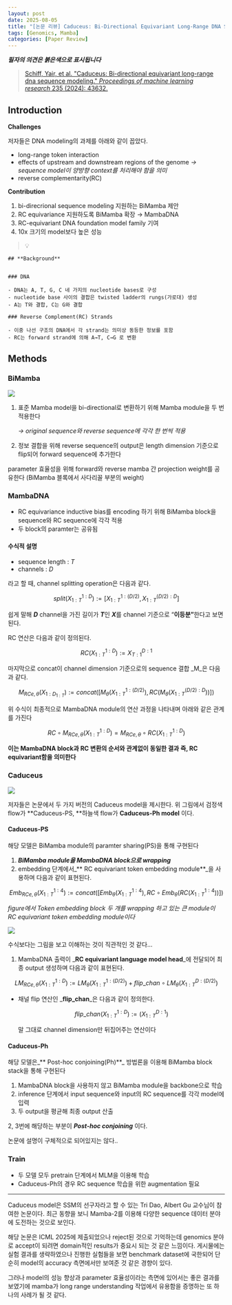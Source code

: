 ```yaml
---
layout: post
date: 2025-08-05
title: "[논문 리뷰] Caduceus: Bi-Directional Equivariant Long-Range DNA Sequence Modeling"
tags: [Genomics, Mamba]
categories: [Paper Review]
---
```


<span class="notion-red">_**필자의 의견은 붉은색으로 표시됩니다**_</span>


> [Schiff, Yair, et al. "Caduceus: Bi-directional equivariant long-range dna sequence modeling." ](https://pmc.ncbi.nlm.nih.gov/articles/PMC12189541/)[_Proceedings of machine learning research_](https://pmc.ncbi.nlm.nih.gov/articles/PMC12189541/)[ 235 (2024): 43632.](https://pmc.ncbi.nlm.nih.gov/articles/PMC12189541/)



## Introduction


**Challenges**


저자들은 DNA modeling의 과제를 아래와 같이 꼽았다.

- long-range token interaction
- effects of upstream and downstream regions of the genome 
_→ sequence model이 양방향 context를 처리해야 함을 의미_
- reverse complementarity(RC)

**Contribution**

1. bi-direcrional sequence modeling 지원하는 BiMamba 제안
1. RC equivariance 지원하도록 BiMamba 확장 → MambaDNA
1. RC-equivariant DNA foundation model family 기여
1. 10x 크기의 model보다 높은 성능

> 💡 


	## **Background**


	### DNA

	- DNA는 A, T, G, C 네 가지의 nucleotide bases로 구성
	- nucleotide base 사이의 결합은 twisted ladder의 rungs(가로대) 생성
	- A는 T와 결합, C는 G와 결합

	### Reverse Complement(RC) Strands

	- 이중 나선 구조의 DNA에서 각 strand는 의미상 동등한 정보를 포함
	- RC는 forward strand에 의해 A→T, C→G 로 변환


## Methods



### BiMamba


![](https://prod-files-secure.s3.us-west-2.amazonaws.com/542b861c-36a8-4051-84e5-8804b6728dba/2c247d59-7815-4980-99f0-8f0d21f445a7/image.png?X-Amz-Algorithm=AWS4-HMAC-SHA256&X-Amz-Content-Sha256=UNSIGNED-PAYLOAD&X-Amz-Credential=ASIAZI2LB4664C6OORBD%2F20251007%2Fus-west-2%2Fs3%2Faws4_request&X-Amz-Date=20251007T060107Z&X-Amz-Expires=3600&X-Amz-Security-Token=IQoJb3JpZ2luX2VjEAYaCXVzLXdlc3QtMiJHMEUCIEADzf%2FWjPgiXqZCA%2B6Ojh6yn4CaEc2W%2FSTakKazG59RAiEA%2B8AeTSjyMPvJSusGj%2FaMeros2ny%2Fjv2t%2BW4FIAzjOVAqiAQIn%2F%2F%2F%2F%2F%2F%2F%2F%2F%2F%2FARAAGgw2Mzc0MjMxODM4MDUiDOOvUrBL%2FLeXeNbUCyrcA2J86X0GrFisV%2BO%2BqPLcefl%2BQTkg6ZW0fmhQDhS%2FBScEfxBpgbiE0d76%2Bzp1yE7sl%2F6RyOeCXSwPU2L%2FNhB7YXK%2Fpq8XduW8Ee%2BssSAjLSy3sMyy%2FuwnLULha93jJ2C8hJ1iueBBZ56YfBn0PR8b5usNU%2BL9fxr2jwEWbOta9T%2BcNGjMXwDWYi5w3ywcvVWkeOcmybOVnKYnMFif39S7xQqIgQqAbefH2zenY77va1kR5xNqLuwfnqweCm4kmJ00E2dpLXEB2tTA1DFGo%2FtYQl8IEV9%2FPyO9O4dFLsf5HO91h6TnQxqWvY2rsnKIfy5z2CrerbkdCc6HNUFjpXChf2mu9BrpPeObWFB9gSPgSUMkAOpaJcH3mlKUFPRsM1glkqsUA5n5MlwE7cYPO4yVG3LTkLiJ9FvxNELFX1pjovPCIZN81dotbMQ8Yv0Z6ja8H3EDplRaOVqRUBNrMAA7IzPnmJHHW2PxiyfRUIhlAWhe%2BtevB7VV79m8P2no2jxdGHvv30lS3paaDW9Ug42xyVg1Ti2THR7FdLxLgOXlwN%2FD7yPVmDod4hGeX1RMIgD6nIv872KhdD35JX69G4Q2fzZ1Hgn%2FcHI0vPI4UraDX00%2FpLLVWLHD%2FCSlR1EkMPzRkscGOqUB2Tfq1No0l6WwjGClV7Ofp2C%2Bq1KJtZnWQBkWqWuyyaUvg2ITtAlAzu9msfeK49FA8ZvejYezf4f36yVHcIC0uK4Qq1eV7ikfdzHxhOtxs5JdmKUusZYvnR7qsqWdbXSUK3VrR5WuTTF25nvbkJpvOshYmKVS5uwGlz%2BkAzVzZUmTILM7pTkc328GPw5aKb6kmCovWGVr0NQOij3MvFZcDWBobrgp&X-Amz-Signature=6661cc77b65a1d4a7ac96be20bff7d9ee332e3f8ecd051cefe1af590e748d2e7&X-Amz-SignedHeaders=host&x-amz-checksum-mode=ENABLED&x-id=GetObject)

1. 표준 Mamba model을 bi-directional로 변환하기 위해 Mamba module을 두 번 적용한다

	_→ original sequence와 reverse sequence에 각각 한 번씩 적용_

1. 정보 결합을 위해 reverse sequence의 output은 length dimension 기준으로 flip되어 forward sequence에 추가한다

parameter 효율성을 위해 forward와 reverse mamba 간 projection weight를 공유한다 (BiMamba 블록에서 사다리꼴 부분의 weight)



### MambaDNA

- RC equivariance inductive bias를 encoding 하기 위해 BiMamba block을 sequence와 RC sequence에 각각 적용
- 두 block의 paramter는 공유됨


#### 수식적 설명

- sequence length : _T_
- channels : _D_

라고 할 때,  channel splitting operation은 다음과 같다.


$$
split(X^{1:D}_{1:T}):=[X^{1:(D/2)}_{1:T},X^{(D/2):D}_{1:T}]
$$


<span class="notion-red">쉽게 말해 </span><span class="notion-red">_**D**_</span><span class="notion-red"> channel을 가진 길이가 </span><span class="notion-red">_**T**_</span><span class="notion-red">인 </span><span class="notion-red">_**X**_</span><span class="notion-red">를 channel 기준으로 “</span><span class="notion-red">**이등분”**</span><span class="notion-red">한다고 보면 된다.</span>


RC 연산은 다음과 같이 정의된다.


$$
RC(X^{1:D}_{1:T}):=X^{D:1}_{T:1}
$$


마지막으로 concat이 channel dimension 기준으로의 sequence 결합 _M_은 다음과 같다.


$$
M_{RCe,\theta}(X_{1:D_{1:T}}):=concat([M_{\theta}(X^{1:(D/2)}_{1:T}),RC(M_{\theta}(X^{(D/2):D}_{1:T}))])
$$


위 수식이 최종적으로 MambaDNA module의 연산 과정을 나타내며 아래와 같은 관계를 가진다


$$
RC\circ M_{RCe,\theta}(X^{1:D}_{1:T}) = M_{RCe,\theta} \circ RC(X^{1:D}_{1:T})
$$


**이는 MambaDNA block과 RC 변환의 순서와 관계없이 동일한 결과 즉, RC equivariant함을 의미한다**



### Caduceus


![](https://prod-files-secure.s3.us-west-2.amazonaws.com/542b861c-36a8-4051-84e5-8804b6728dba/f94a60d7-8145-473b-aef9-7c68d3ec604a/image.png?X-Amz-Algorithm=AWS4-HMAC-SHA256&X-Amz-Content-Sha256=UNSIGNED-PAYLOAD&X-Amz-Credential=ASIAZI2LB4664C6OORBD%2F20251007%2Fus-west-2%2Fs3%2Faws4_request&X-Amz-Date=20251007T060108Z&X-Amz-Expires=3600&X-Amz-Security-Token=IQoJb3JpZ2luX2VjEAYaCXVzLXdlc3QtMiJHMEUCIEADzf%2FWjPgiXqZCA%2B6Ojh6yn4CaEc2W%2FSTakKazG59RAiEA%2B8AeTSjyMPvJSusGj%2FaMeros2ny%2Fjv2t%2BW4FIAzjOVAqiAQIn%2F%2F%2F%2F%2F%2F%2F%2F%2F%2F%2FARAAGgw2Mzc0MjMxODM4MDUiDOOvUrBL%2FLeXeNbUCyrcA2J86X0GrFisV%2BO%2BqPLcefl%2BQTkg6ZW0fmhQDhS%2FBScEfxBpgbiE0d76%2Bzp1yE7sl%2F6RyOeCXSwPU2L%2FNhB7YXK%2Fpq8XduW8Ee%2BssSAjLSy3sMyy%2FuwnLULha93jJ2C8hJ1iueBBZ56YfBn0PR8b5usNU%2BL9fxr2jwEWbOta9T%2BcNGjMXwDWYi5w3ywcvVWkeOcmybOVnKYnMFif39S7xQqIgQqAbefH2zenY77va1kR5xNqLuwfnqweCm4kmJ00E2dpLXEB2tTA1DFGo%2FtYQl8IEV9%2FPyO9O4dFLsf5HO91h6TnQxqWvY2rsnKIfy5z2CrerbkdCc6HNUFjpXChf2mu9BrpPeObWFB9gSPgSUMkAOpaJcH3mlKUFPRsM1glkqsUA5n5MlwE7cYPO4yVG3LTkLiJ9FvxNELFX1pjovPCIZN81dotbMQ8Yv0Z6ja8H3EDplRaOVqRUBNrMAA7IzPnmJHHW2PxiyfRUIhlAWhe%2BtevB7VV79m8P2no2jxdGHvv30lS3paaDW9Ug42xyVg1Ti2THR7FdLxLgOXlwN%2FD7yPVmDod4hGeX1RMIgD6nIv872KhdD35JX69G4Q2fzZ1Hgn%2FcHI0vPI4UraDX00%2FpLLVWLHD%2FCSlR1EkMPzRkscGOqUB2Tfq1No0l6WwjGClV7Ofp2C%2Bq1KJtZnWQBkWqWuyyaUvg2ITtAlAzu9msfeK49FA8ZvejYezf4f36yVHcIC0uK4Qq1eV7ikfdzHxhOtxs5JdmKUusZYvnR7qsqWdbXSUK3VrR5WuTTF25nvbkJpvOshYmKVS5uwGlz%2BkAzVzZUmTILM7pTkc328GPw5aKb6kmCovWGVr0NQOij3MvFZcDWBobrgp&X-Amz-Signature=1abedae89c06d9b3b5330dccc4ad271b3a91dd70eb4badd944a0ffbc38bc2043&X-Amz-SignedHeaders=host&x-amz-checksum-mode=ENABLED&x-id=GetObject)


저자들은 논문에서 두 가지 버전의 Caduceus model을 제시한다. 위 그림에서 검정색 flow가 **Caduceus-PS, **하늘색 flow가 **Caduceus-Ph model** 이다.



#### Caduceus-PS


해당 모델은 BiMamba module의 paramter sharing(PS)을 통해 구현된다

1. _**BiMamba module을 MambaDNA block으로 wrapping**_
1. embedding 단계에서_** RC equivariant token embedding module**_을 사용하며 다음과 같이 표현된다.

$$
Emb_{RCe,\theta}(X^{1:4}_{1:T}):=concat([Emb_{\theta}(X^{1:4}_{1:T}),RC \circ Emb_{\theta}(RC(X^{1:4}_{1:T}))])
$$


_figure에서 Token embedding block 두 개를 wrapping 하고 있는 큰 module이 RC equivariant token embedding module이다_


![](https://prod-files-secure.s3.us-west-2.amazonaws.com/542b861c-36a8-4051-84e5-8804b6728dba/b175e4da-71eb-4e91-8c23-a06dabe673c9/image.png?X-Amz-Algorithm=AWS4-HMAC-SHA256&X-Amz-Content-Sha256=UNSIGNED-PAYLOAD&X-Amz-Credential=ASIAZI2LB4664C6OORBD%2F20251007%2Fus-west-2%2Fs3%2Faws4_request&X-Amz-Date=20251007T060108Z&X-Amz-Expires=3600&X-Amz-Security-Token=IQoJb3JpZ2luX2VjEAYaCXVzLXdlc3QtMiJHMEUCIEADzf%2FWjPgiXqZCA%2B6Ojh6yn4CaEc2W%2FSTakKazG59RAiEA%2B8AeTSjyMPvJSusGj%2FaMeros2ny%2Fjv2t%2BW4FIAzjOVAqiAQIn%2F%2F%2F%2F%2F%2F%2F%2F%2F%2F%2FARAAGgw2Mzc0MjMxODM4MDUiDOOvUrBL%2FLeXeNbUCyrcA2J86X0GrFisV%2BO%2BqPLcefl%2BQTkg6ZW0fmhQDhS%2FBScEfxBpgbiE0d76%2Bzp1yE7sl%2F6RyOeCXSwPU2L%2FNhB7YXK%2Fpq8XduW8Ee%2BssSAjLSy3sMyy%2FuwnLULha93jJ2C8hJ1iueBBZ56YfBn0PR8b5usNU%2BL9fxr2jwEWbOta9T%2BcNGjMXwDWYi5w3ywcvVWkeOcmybOVnKYnMFif39S7xQqIgQqAbefH2zenY77va1kR5xNqLuwfnqweCm4kmJ00E2dpLXEB2tTA1DFGo%2FtYQl8IEV9%2FPyO9O4dFLsf5HO91h6TnQxqWvY2rsnKIfy5z2CrerbkdCc6HNUFjpXChf2mu9BrpPeObWFB9gSPgSUMkAOpaJcH3mlKUFPRsM1glkqsUA5n5MlwE7cYPO4yVG3LTkLiJ9FvxNELFX1pjovPCIZN81dotbMQ8Yv0Z6ja8H3EDplRaOVqRUBNrMAA7IzPnmJHHW2PxiyfRUIhlAWhe%2BtevB7VV79m8P2no2jxdGHvv30lS3paaDW9Ug42xyVg1Ti2THR7FdLxLgOXlwN%2FD7yPVmDod4hGeX1RMIgD6nIv872KhdD35JX69G4Q2fzZ1Hgn%2FcHI0vPI4UraDX00%2FpLLVWLHD%2FCSlR1EkMPzRkscGOqUB2Tfq1No0l6WwjGClV7Ofp2C%2Bq1KJtZnWQBkWqWuyyaUvg2ITtAlAzu9msfeK49FA8ZvejYezf4f36yVHcIC0uK4Qq1eV7ikfdzHxhOtxs5JdmKUusZYvnR7qsqWdbXSUK3VrR5WuTTF25nvbkJpvOshYmKVS5uwGlz%2BkAzVzZUmTILM7pTkc328GPw5aKb6kmCovWGVr0NQOij3MvFZcDWBobrgp&X-Amz-Signature=ba305bdea112a4007c1b6c9f85a8e01658701d521828d844fa2ca0fe500333a1&X-Amz-SignedHeaders=host&x-amz-checksum-mode=ENABLED&x-id=GetObject)


<span class="notion-red">수식보다는 그림을 보고 이해하는 것이 직관적인 것 같다…</span>

1. MambaDNA 출력이 _**RC equivariant language model head**_에 전달되어 최종 output 생성하며 다음과 같이 표현된다.

$$
LM_{RCe,\theta}(X^{1:D}_{1:T}):= LM_{\theta}(X^{1:(D/2)}_{1:T})+flip\_chan\circ LM_{\theta}(X^{D:(D/2)}_{1:T})
$$

- 채널 flip 연산인 _**flip\_chan**_은 다음과 같이 정의한다.

	$$
	flip\_chan(X^{1:D}_{1:T}):=(X^{D:1}_{1:T})
	$$


	말 그대로 channel dimension만 뒤집어주는 연산이다



#### Caduceus-Ph


해당 모델은_** Post-hoc conjoining(Ph)**_ 방법론을 이용해 BiMamba block stack을 통해 구현된다

1. MambaDNA block을 사용하지 않고 BiMamba module을 backbone으로 학습
1. inference 단계에서 input sequence와 input의 RC sequence를 각각 model에 입력
1. 두 output을 평균해 최종 output 산출

2, 3번에 해당하는 부분이 _**Post-hoc conjoining**_ 이다.


<span class="notion-red">논문에 설명이 구체적으로 되어있지는 않다..</span>



### Train

- 두 모델 모두 pretrain 단계에서 MLM을 이용해 학습
- Caduceus-Ph의 경우 RC sequence 학습을 위한 augmentation 필요

---


<span class="notion-red">Caduceus model은 SSM의 선구자라고 할 수 있는 Tri Dao, Albert Gu 교수님이 참여한 논문이다. 최근 동향을 보니 Mamba-2를 이용해 다양한 sequence 데이터 분야에 도전하는 것으로 보인다.</span>


<span class="notion-red">해당 논문은 ICML 2025에 제출되었으나 reject된 것으로 기억하는데 genomics 분야로 accept이 되려면 domain적인 results가 중요시 되는 것 같은 느낌이다. 게시물에는 실험 결과를 생략하였으나 진행한 실험들을 보면 benchmark dataset에 국한되어 단순히 model의 accuracy 측면에서만 보여준 것 같은 경향이 있다.</span>


<span class="notion-red">그러나 model의 성능 향상과 parameter 효율성이라는 측면에 있어서는 좋은 결과를 보였기에 mamba가 long range understanding 작업에서 유용함을 증명하는 또 하나의 사례가 될 것 같다.</span>

